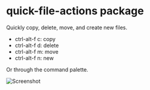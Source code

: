 # quick-file-actions package

Quickly copy, delete, move, and create new files.

* ctrl-alt-f c: copy
* ctrl-alt-f d: delete
* ctrl-alt-f m: move
* ctrl-alt-f n: new

Or through the command palette.

![Screenshot](https://cloud.githubusercontent.com/assets/33415/8634726/d928c52a-2804-11e5-8cb8-c815b3ceca70.png)
